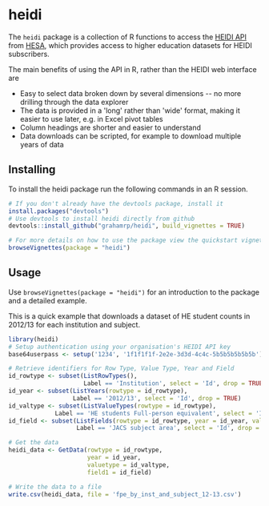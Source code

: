 <!-- README.md is generated from README.Rmd. Please edit that file -->
heidi
=====

The `heidi` package is a collection of R functions to access the [HEIDI API](http://www.heidi.ac.uk/index.php/content/view/39/87/) from [HESA](www.hesa.ac.uk), which provides access to higher education datasets for HEIDI subscribers.

The main benefits of using the API in R, rather than the HEIDI web interface are

-   Easy to select data broken down by several dimensions -- no more drilling through the data explorer
-   The data is provided in a 'long' rather than 'wide' format, making it easier to use later, e.g. in Excel pivot tables
-   Column headings are shorter and easier to understand
-   Data downloads can be scripted, for example to download multiple years of data

Installing
----------

To install the heidi package run the following commands in an R session.

``` r
# If you don't already have the devtools package, install it
install.packages("devtools")
# Use devtools to install heidi directly from github
devtools::install_github("grahamrp/heidi", build_vignettes = TRUE)

# For more details on how to use the package view the quickstart vignette
browseVignettes(package = "heidi")
```

Usage
-----

Use `browseVignettes(package = "heidi")` for an introduction to the package and a detailed example.

This is a quick example that downloads a dataset of HE student counts in 2012/13 for each institution and subject.

``` r
library(heidi)
# Setup authentication using your organisation's HEIDI API key
base64userpass <- setup('1234', '1f1f1f1f-2e2e-3d3d-4c4c-5b5b5b5b5b5b')

# Retrieve identifiers for Row Type, Value Type, Year and Field
id_rowtype <- subset(ListRowTypes(), 
                     Label == 'Institution', select = 'Id', drop = TRUE)
id_year <- subset(ListYears(rowtype = id_rowtype),
                  Label == '2012/13', select = 'Id', drop = TRUE)
id_valtype <- subset(ListValueTypes(rowtype = id_rowtype),
             Label == 'HE students Full-person equivalent', select = 'Id', drop = TRUE)
id_field <- subset(ListFields(rowtype = id_rowtype, year = id_year, valuetype = id_valtype),
                   Label == 'JACS subject area', select = 'Id', drop = TRUE)

# Get the data
heidi_data <- GetData(rowtype = id_rowtype,
                      year = id_year,
                      valuetype = id_valtype,
                      field1 = id_field)

# Write the data to a file
write.csv(heidi_data, file = 'fpe_by_inst_and_subject_12-13.csv')
```
